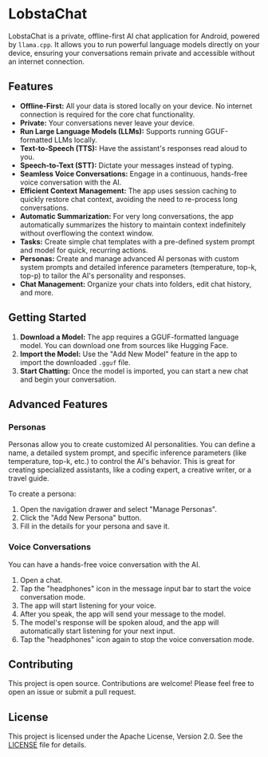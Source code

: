 # LobstaChat

LobstaChat is a private, offline-first AI chat application for Android, powered by `llama.cpp`. It allows you to run powerful language models directly on your device, ensuring your conversations remain private and accessible without an internet connection.

## Features

- **Offline-First:** All your data is stored locally on your device. No internet connection is required for the core chat functionality.
- **Private:** Your conversations never leave your device.
- **Run Large Language Models (LLMs):** Supports running GGUF-formatted LLMs locally.
- **Text-to-Speech (TTS):** Have the assistant's responses read aloud to you.
- **Speech-to-Text (STT):** Dictate your messages instead of typing.
- **Seamless Voice Conversations:** Engage in a continuous, hands-free voice conversation with the AI.
- **Efficient Context Management:** The app uses session caching to quickly restore chat context, avoiding the need to re-process long conversations.
- **Automatic Summarization:** For very long conversations, the app automatically summarizes the history to maintain context indefinitely without overflowing the context window.
- **Tasks:** Create simple chat templates with a pre-defined system prompt and model for quick, recurring actions.
- **Personas:** Create and manage advanced AI personas with custom system prompts and detailed inference parameters (temperature, top-k, top-p) to tailor the AI's personality and responses.
- **Chat Management:** Organize your chats into folders, edit chat history, and more.

## Getting Started

1.  **Download a Model:** The app requires a GGUF-formatted language model. You can download one from sources like Hugging Face.
2.  **Import the Model:** Use the "Add New Model" feature in the app to import the downloaded `.gguf` file.
3.  **Start Chatting:** Once the model is imported, you can start a new chat and begin your conversation.

## Advanced Features

### Personas

Personas allow you to create customized AI personalities. You can define a name, a detailed system prompt, and specific inference parameters (like temperature, top-k, etc.) to control the AI's behavior. This is great for creating specialized assistants, like a coding expert, a creative writer, or a travel guide.

To create a persona:
1.  Open the navigation drawer and select "Manage Personas".
2.  Click the "Add New Persona" button.
3.  Fill in the details for your persona and save it.

### Voice Conversations

You can have a hands-free voice conversation with the AI.
1.  Open a chat.
2.  Tap the "headphones" icon in the message input bar to start the voice conversation mode.
3.  The app will start listening for your voice.
4.  After you speak, the app will send your message to the model.
5.  The model's response will be spoken aloud, and the app will automatically start listening for your next input.
6.  Tap the "headphones" icon again to stop the voice conversation mode.

## Contributing

This project is open source. Contributions are welcome! Please feel free to open an issue or submit a pull request.

## License

This project is licensed under the Apache License, Version 2.0. See the [LICENSE](LICENSE) file for details.
